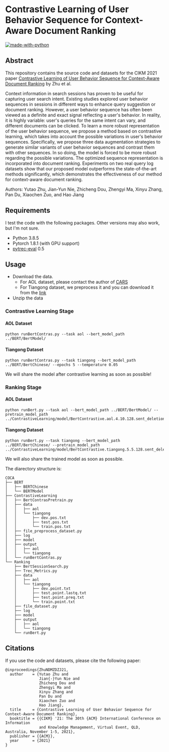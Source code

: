 # Contrastive Learning of User Behavior Sequence for Context-Aware Document Ranking

[![made-with-python](https://img.shields.io/badge/Made%20with-Python-red.svg)](#python)

## Abstract
This repository contains the source code and datasets for the CIKM 2021 paper [Contrastive Learning of User Behavior Sequence for Context-Aware Document Ranking](https://arxiv.org/pdf/2108.10510.pdf) by Zhu et al. <br>

Context information in search sessions has proven to be useful for capturing user search intent. Existing studies explored user behavior sequences in sessions in different ways to enhance query suggestion or document ranking. However, a user behavior sequence has often been viewed as a definite and exact signal reflecting a user's behavior. In reality, it is highly variable: user's queries for the same intent can vary, and different documents can be clicked. To learn a more robust representation of the user behavior sequence, we propose a method based on contrastive learning, which takes into account the possible variations in user's behavior sequences.  Specifically, we propose three data augmentation strategies to generate similar variants of user behavior sequences and contrast them with other sequences. In so doing, the model is forced to be more robust regarding the possible variations. The optimized sequence representation is incorporated into  document ranking. Experiments on two real query log datasets show that our proposed model outperforms the state-of-the-art methods significantly, which demonstrates the effectiveness of our method for context-aware document ranking.

Authors: Yutao Zhu, Jian-Yun Nie, Zhicheng Dou, Zhengyi Ma, Xinyu Zhang, Pan Du, Xiaochen Zuo, and Hao Jiang

## Requirements
I test the code with the following packages. Other versions may also work, but I'm not sure. <br>
- Python 3.8.5 <br>
- Pytorch 1.8.1 (with GPU support)<br>
- [pytrec-eval](https://pypi.org/project/pytrec-eval/) 0.5  

## Usage
- Download the data. 
  - For AOL dataset, please contact the author of [CARS](https://arxiv.org/pdf/1906.02329.pdf)
  - For Tiangong dataset, we preprocess it and you can download it from the [link]()
- Unzip the data

### Contrastive Learning Stage
#### AOL Dataset
```
python runBertContras.py --task aol --bert_model_path ../BERT/BertModel/
```

#### Tiangong Dataset
```
python runBertContras.py --task tiangong --bert_model_path ../BERT/BertChinese/ --epochs 5 --temperature 0.05
```

We will share the model after contrastive learning as soon as possible!

### Ranking Stage
#### AOL Dataset
```
python runBert.py --task aol --bert_model_path ../BERT/BertModel/ --pretrain_model_path ../ContrastiveLearning/model/BertContrastive.aol.4.10.128.sent_deletion.term_deletion.qd_reorder
```

#### Tiangong Dataset
```
python runBert.py --task tiangong --bert_model_path ../BERT/BertChinese/ --pretrain_model_path ../ContrastiveLearning/model/BertContrastive.tiangong.5.5.128.sent_deletion.term_deletion.qd_reorder
```

We will also share the trained model as soon as possible.

The diarectory structure is:
```
COCA
├── BERT
│   ├── BERTChinese
│   └── BERTModel
├── ContrastiveLearning
│   ├── BertContrasPretrain.py
│   ├── data
│   │   ├── aol
│   │   └── tiangong
│   │       ├── dev.pos.txt
│   │       ├── test.pos.txt
│   │       └── train.pos.txt
│   ├── file_preprocess_dataset.py
│   ├── log
│   ├── model
│   ├── output
│   │   ├── aol
│   │   └── tiangong
│   └── runBertContras.py
└── Ranking
    ├── BertSessionSearch.py
    ├── Trec_Metrics.py
    ├── data
    │   ├── aol
    │   └── tiangong
    │       ├── dev.point.txt
    │       ├── test.point.lastq.txt
    │       ├── test.point.preq.txt
    │       └── train.point.txt
    ├── file_dataset.py
    ├── log
    ├── model
    ├── output
    │   ├── aol
    │   └── tiangong
    └── runBert.py
```

## Citations
If you use the code and datasets, please cite the following paper:  
```
@inproceedings{ZhuNDMZDZJ21,
  author    = {Yutao Zhu and
               Jian{-}Yun Nie and
               Zhicheng Dou and
               Zhengyi Ma and
               Xinyu Zhang and
               Pan Du and
               Xiaochen Zuo and
               Hao Jiang},
  title     = {Contrastive Learning of User Behavior Sequence for Context-Aware Document Ranking},
  booktitle = {{CIKM} '21: The 30th {ACM} International Conference on Information
               and Knowledge Management, Virtual Event, QLD, Australia, November 1-5, 2021},
  publisher = {{ACM}},
  year      = {2021}
}
```
